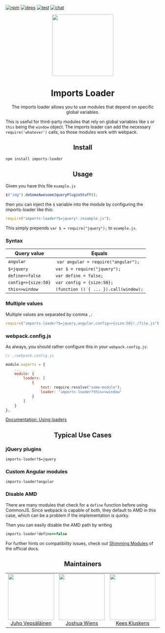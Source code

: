 [![npm][npm]][npm-url]
[![deps][deps]][deps-url]
[![test][test]][test-url]
[![chat][chat]][chat-url]

<div align="center">
  <!-- replace with accurate logo e.g from https://worldvectorlogo.com/ -->
  <a href="https://github.com/webpack/webpack">
    <img width="200" height="200" vspace="" hspace="25"
      src="https://cdn.rawgit.com/webpack/media/e7485eb2/logo/icon.svg">
  </a>
  <h1>Imports Loader</h1>
  <p>The imports loader allows you to use modules that depend on specific global variables.<p>
</div>

This is useful for third-party modules that rely on global variables like `$` or `this` being the `window` object. The imports loader can add the necessary `require('whatever')` calls, so those modules work with webpack.

<h2 align="center">Install</h2>

```bash
npm install imports-loader
```

<h2 align="center">Usage</h2>

Given you have this file `example.js`

```javascript
$("img").doSomeAwesomeJqueryPluginStuff();
```

then you can inject the `$` variable into the module by configuring the imports-loader like this:

``` javascript
require("imports-loader?$=jquery!./example.js");
```

This simply prepends `var $ = require("jquery");` to `example.js`.

### Syntax

Query value | Equals
------------|-------
`angular` | `var angular = require("angular");`
`$=jquery` | `var $ = require("jquery");`
`define=>false` | `var define = false;`
`config=>{size:50}` | `var config = {size:50};`
`this=>window` | `(function () { ... }).call(window);`

### Multiple values

Multiple values are separated by comma `,`:

```javascript
require("imports-loader?$=jquery,angular,config=>{size:50}!./file.js");
```

### webpack.config.js

As always, you should rather configure this in your `webpack.config.js`:

```javascript
// ./webpack.config.js

module.exports = {
    ...
    module: {
        loaders: [
            {
                test: require.resolve("some-module"),
                loader: "imports-loader?this=>window"
            }
        ]
    }
};
```

[Documentation: Using loaders](https://webpack.js.org/concepts/loaders/)

<h2 align="center">Typical Use Cases</h2>

### jQuery plugins

`imports-loader?$=jquery`

### Custom Angular modules

`imports-loader?angular`

### Disable AMD

There are many modules that check for a `define` function before using CommonJS. Since webpack is capable of both, they default to AMD in this case, which can be a problem if the implementation is quirky.

Then you can easily disable the AMD path by writing

```javascript
imports-loader?define=>false
```

For further hints on compatibility issues, check out [Shimming Modules](http://webpack.github.io/docs/shimming-modules.html) of the official docs.

<h2 align="center">Maintainers</h2>

<table>
  <tbody>
    <tr>
      <td align="center">
        <img width="150" height="150"
        src="https://avatars3.githubusercontent.com/u/166921?v=3&s=150">
        </br>
        <a href="https://github.com/bebraw">Juho Vepsäläinen</a>
      </td>
      <td align="center">
        <img width="150" height="150"
        src="https://avatars2.githubusercontent.com/u/8420490?v=3&s=150">
        </br>
        <a href="https://github.com/d3viant0ne">Joshua Wiens</a>
      </td>
      <td align="center">
        <img width="150" height="150"
        src="https://avatars3.githubusercontent.com/u/533616?v=3&s=150">
        </br>
        <a href="https://github.com/SpaceK33z">Kees Kluskens</a>
      </td>
      <td align="center">
        <img width="150" height="150"
        src="https://avatars3.githubusercontent.com/u/3408176?v=3&s=150">
        </br>
        <a href="https://github.com/TheLarkInn">Sean Larkin</a>
      </td>
    </tr>
  <tbody>
</table>


[npm]: https://img.shields.io/npm/v/imports-loader.svg
[npm-url]: https://npmjs.com/package/imports-loader

[deps]: https://david-dm.org/webpack-contrib/imports-loader.svg
[deps-url]: https://david-dm.org/webpack-contrib/imports-loader

[chat]: https://img.shields.io/badge/gitter-webpack%2Fwebpack-brightgreen.svg
[chat-url]: https://gitter.im/webpack/webpack

[test]: http://img.shields.io/travis/webpack-contrib/imports-loader.svg
[test-url]: https://travis-ci.org/webpack-contrib/imports-loader
